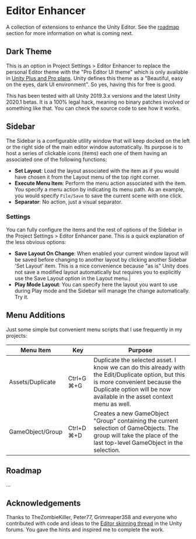 # Editor Enhancer
A collection of extensions to enhance the Unity Editor. See the [roadmap](#roadmap) section for more information on what is coming next.

## Dark Theme

This is an option in Project Settings > Editor Enhancer to replace the personal Editor theme with the "Pro Editor UI theme" which is only available in [Unity Plus and Pro plans](https://store.unity.com/#plans-business). Unity defines this theme as a "Beautiful, easy on the eyes, dark UI environment". So yes, having this for free is good.

This has been tested with all Unity 2019.3.x versions and the latest Unity 2020.1 betas. It is a 100% legal hack, meaning no binary patches involved or something like that. You can check the source code to see how it works. 

## Sidebar

The Sidebar is a configurable utility window that will keep docked on the left or the right side of the main editor window automatically. Its purpose is to host a series of clickable icons (items) each one of them having an associated one of the following functions:

* **Set Layout**: Load the layout associated with the item as if you would have chosen it from the Layout menu of the top right corner.
* **Execute Menu Item**: Perform the menu action associated with the item. You specify a menu action by indicating its menu path. As an example, you would specify `File/Save` to save the current scene with one click.
* **Separator**: No action, just a visual separator.

### Settings

You can fully configure the items and the rest of options of the Sidebar in the Project Settings > Editor Enhancer pane. This is a quick explanation of the less obvious options:

* **Save Layout On Change**: When enabled your current window layout will be saved before changing to another layout by clicking another Sidebar 'Set Layout' item. This is a nice convenience because "as is" Unity does not save a modified layout automatically but requires you to explicitly use the Save Layout option in the Layout menu.|
* **Play Mode Layout**: You can specify here the layout you want to use during Play mode and the Sidebar will manage the change automatically. Try it.


## Menu Additions

Just some simple but convenient menu scripts that I use frequently in my projects:

| Menu Item | Key | Purpose |
|---|---|---|
| Assets/Duplicate | Ctrl+G ⌘+G |Duplicate the selected asset. I know we can do this already with the Edit/Duplicate option, but this is more convenient because the Duplicate option will be now available in the asset context menu as well. |
| GameObject/Group | Ctrl+D ⌘+D |Creates a new GameObject "Group" containing the current selection of GameObjects. The group will take the place of the last top-level GameObject in the selection. |

## Roadmap

...

## Acknowledgements

Thanks to TheZombieKiller, Peter77, Grimreaper358 and everyone who contributed with code and ideas to the [Editor skinning thread](https://forum.unity.com/threads/editor-skinning-thread.711059/) in the Unity forums. You gave the hints and inspired me to complete the work.

